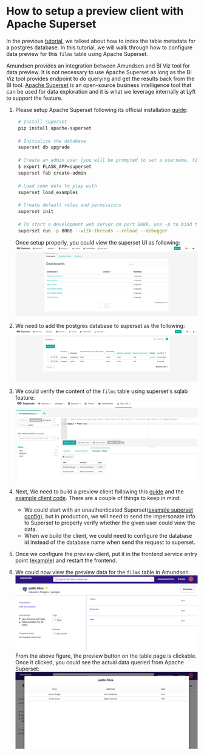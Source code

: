 # How to setup a preview client with Apache Superset

In the previous [tutorial](./index-postgres.md), we talked about how to index the table metadata
for a postgres database. In this tutorial, we will walk through how to configure data preview for this `films` table
using Apache Superset.

Amundsen provides an integration between Amundsen and BI Viz tool for data preview. It is not necessary to use Apache Superset
as long as the BI Viz tool provides endpoint to do querying and get the results back from the BI tool.
[Apache Superset](https://superset.apache.org/) is an open-source business intelligence tool
that can be used for data exploration and it is what we leverage internally at Lyft to support the feature.

1. Please setup Apache Superset following its official installation
[guide](https://superset.apache.org/installation.html#superset-installation-and-initialization):
   ```bash
    # Install superset
    pip install apache-superset

    # Initialize the database
    superset db upgrade

    # Create an admin user (you will be prompted to set a username, first and last name before setting a password)
    $ export FLASK_APP=superset
    superset fab create-admin

    # Load some data to play with
    superset load_examples

    # Create default roles and permissions
    superset init

    # To start a development web server on port 8088, use -p to bind to another port
    superset run -p 8088 --with-threads --reload --debugger
   ```

   Once setup properly, you could view the superset UI as following:
   ![](../img/tutorials/superset-welcome.png)

2. We need to add the postgres database to superset as the following:
![](../img/tutorials/superset-add-db.png)

3. We could verify the content of the `films` table using superset's sqlab feature:
![](../img/tutorials/superset-sqllab-verify.png)

1. Next, We need to build a preview client following this [guide](https://github.com/amundsen-io/amundsen/blob/main/frontend/docs/examples/superset_preview_client.md)
and the [example client code](https://github.com/amundsen-io/amundsen/blob/main/frontend/amundsen_application/base/examples/example_superset_preview_client.py).
There are a couple of things to keep in mind:
    - We could start with an unauthenticated Superset([example superset config](https://gist.github.com/feng-tao/b89e6faf7236372cef70a44f13615c39)),
    but in production, we will need to send the impersonate info to Superset
    to properly verify whether the given user could view the data.
    - When we build the client, we could need to configure the database id instead of the database name when send the request to superset.

5. Once we configure the preview client, put it in the frontend service entry point ([example](https://github.com/amundsen-io/amundsen/blob/main/frontend/docs/configuration.md#python-entry-points)) and restart the frontend.

6. We could now view the preview data for the `films` table in Amundsen.
![](../img/tutorials/amundsen-preview1.png)
From the above figure, the preview button on the table page is clickable.
Once it clicked, you could see the actual data queried
from Apache Superset:
![](../img/tutorials/amundsen-preview2.png)
